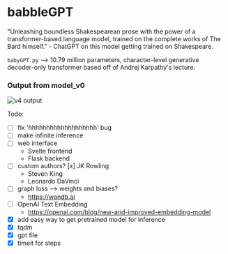 # babbleGPT

"Unleashing boundless Shakespearean prose with the power of a transformer-based language model, trained on the complete works of The Bard himself." - ChatGPT on this model getting trained on Shakespeare.

```babyGPT.py``` --> 10.79 million parameters, character-level generative decoder-only transformer based off of Andrej Karpathy's lecture.

### Output from model_v0

![v4 output](v4_output.png)

Todo:
- [ ] fix 'hhhhhhhhhhhhhhhhhhh' bug
- [ ] make infinite inference
- [ ] web interface
    - Svelte frontend
    - Flask backend
- [ ] custom authors?
    [x] JK Rowling
    - Steven King
    - Leonardo DaVinci
- [ ] graph loss --> weights and biases?
    - https://wandb.ai
- [ ] OpenAI Text Embedding
    - https://openai.com/blog/new-and-improved-embedding-model
- [x] add easy way to get pretrained model for inference 
- [x] tqdm
- [x] gpt file
- [x] timeit for steps
